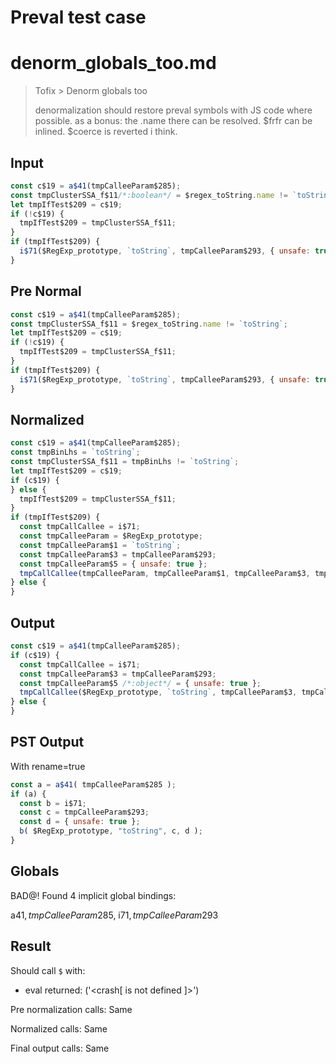 # Preval test case

# denorm_globals_too.md

> Tofix > Denorm globals too
>
> denormalization should restore preval symbols with JS code where possible. as a bonus: the .name there can be resolved. $frfr can be inlined. $coerce is reverted i think.

## Input

`````js filename=intro
const c$19 = a$41(tmpCalleeParam$285);
const tmpClusterSSA_f$11/*:boolean*/ = $regex_toString.name != `toString`;
let tmpIfTest$209 = c$19;
if (!c$19) {
  tmpIfTest$209 = tmpClusterSSA_f$11;
}
if (tmpIfTest$209) {
  i$71($RegExp_prototype, `toString`, tmpCalleeParam$293, { unsafe: true });
}
`````

## Pre Normal


`````js filename=intro
const c$19 = a$41(tmpCalleeParam$285);
const tmpClusterSSA_f$11 = $regex_toString.name != `toString`;
let tmpIfTest$209 = c$19;
if (!c$19) {
  tmpIfTest$209 = tmpClusterSSA_f$11;
}
if (tmpIfTest$209) {
  i$71($RegExp_prototype, `toString`, tmpCalleeParam$293, { unsafe: true });
}
`````

## Normalized


`````js filename=intro
const c$19 = a$41(tmpCalleeParam$285);
const tmpBinLhs = `toString`;
const tmpClusterSSA_f$11 = tmpBinLhs != `toString`;
let tmpIfTest$209 = c$19;
if (c$19) {
} else {
  tmpIfTest$209 = tmpClusterSSA_f$11;
}
if (tmpIfTest$209) {
  const tmpCallCallee = i$71;
  const tmpCalleeParam = $RegExp_prototype;
  const tmpCalleeParam$1 = `toString`;
  const tmpCalleeParam$3 = tmpCalleeParam$293;
  const tmpCalleeParam$5 = { unsafe: true };
  tmpCallCallee(tmpCalleeParam, tmpCalleeParam$1, tmpCalleeParam$3, tmpCalleeParam$5);
} else {
}
`````

## Output


`````js filename=intro
const c$19 = a$41(tmpCalleeParam$285);
if (c$19) {
  const tmpCallCallee = i$71;
  const tmpCalleeParam$3 = tmpCalleeParam$293;
  const tmpCalleeParam$5 /*:object*/ = { unsafe: true };
  tmpCallCallee($RegExp_prototype, `toString`, tmpCalleeParam$3, tmpCalleeParam$5);
} else {
}
`````

## PST Output

With rename=true

`````js filename=intro
const a = a$41( tmpCalleeParam$285 );
if (a) {
  const b = i$71;
  const c = tmpCalleeParam$293;
  const d = { unsafe: true };
  b( $RegExp_prototype, "toString", c, d );
}
`````

## Globals

BAD@! Found 4 implicit global bindings:

a$41, tmpCalleeParam$285, i$71, tmpCalleeParam$293

## Result

Should call `$` with:
 - eval returned: ('<crash[ <ref> is not defined ]>')

Pre normalization calls: Same

Normalized calls: Same

Final output calls: Same
